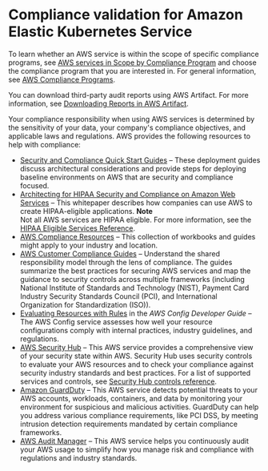 # Compliance validation for Amazon Elastic Kubernetes Service<a name="compliance"></a>

To learn whether an AWS service is within the scope of specific compliance programs, see [AWS services in Scope by Compliance Program](https://aws.amazon.com/compliance/services-in-scope/) and choose the compliance program that you are interested in\. For general information, see [AWS Compliance Programs](https://aws.amazon.com/compliance/programs/)\.

You can download third\-party audit reports using AWS Artifact\. For more information, see [Downloading Reports in AWS Artifact](https://docs.aws.amazon.com/artifact/latest/ug/downloading-documents.html)\.

Your compliance responsibility when using AWS services is determined by the sensitivity of your data, your company's compliance objectives, and applicable laws and regulations\. AWS provides the following resources to help with compliance:
+ [Security and Compliance Quick Start Guides](https://aws.amazon.com/quickstart/?awsf.filter-tech-category=tech-category%23security-identity-compliance) – These deployment guides discuss architectural considerations and provide steps for deploying baseline environments on AWS that are security and compliance focused\.
+ [Architecting for HIPAA Security and Compliance on Amazon Web Services](https://docs.aws.amazon.com/whitepapers/latest/architecting-hipaa-security-and-compliance-on-aws/architecting-hipaa-security-and-compliance-on-aws.html) – This whitepaper describes how companies can use AWS to create HIPAA\-eligible applications\.
**Note**  
Not all AWS services are HIPAA eligible\. For more information, see the [HIPAA Eligible Services Reference](https://aws.amazon.com/compliance/hipaa-eligible-services-reference/)\.
+ [AWS Compliance Resources](https://aws.amazon.com/compliance/resources/) – This collection of workbooks and guides might apply to your industry and location\.
+ [AWS Customer Compliance Guides](https://d1.awsstatic.com/whitepapers/compliance/AWS_Customer_Compliance_Guides.pdf) – Understand the shared responsibility model through the lens of compliance\. The guides summarize the best practices for securing AWS services and map the guidance to security controls across multiple frameworks \(including National Institute of Standards and Technology \(NIST\), Payment Card Industry Security Standards Council \(PCI\), and International Organization for Standardization \(ISO\)\)\.
+ [Evaluating Resources with Rules](https://docs.aws.amazon.com/config/latest/developerguide/evaluate-config.html) in the *AWS Config Developer Guide* – The AWS Config service assesses how well your resource configurations comply with internal practices, industry guidelines, and regulations\.
+ [AWS Security Hub](https://docs.aws.amazon.com/securityhub/latest/userguide/what-is-securityhub.html) – This AWS service provides a comprehensive view of your security state within AWS\. Security Hub uses security controls to evaluate your AWS resources and to check your compliance against security industry standards and best practices\. For a list of supported services and controls, see [Security Hub controls reference](https://docs.aws.amazon.com/securityhub/latest/userguide/securityhub-controls-reference.html)\.
+ [Amazon GuardDuty](https://docs.aws.amazon.com/guardduty/latest/ug/what-is-guardduty.html) – This AWS service detects potential threats to your AWS accounts, workloads, containers, and data by monitoring your environment for suspicious and malicious activities\. GuardDuty can help you address various compliance requirements, like PCI DSS, by meeting intrusion detection requirements mandated by certain compliance frameworks\.
+ [AWS Audit Manager](https://docs.aws.amazon.com/audit-manager/latest/userguide/what-is.html) – This AWS service helps you continuously audit your AWS usage to simplify how you manage risk and compliance with regulations and industry standards\.